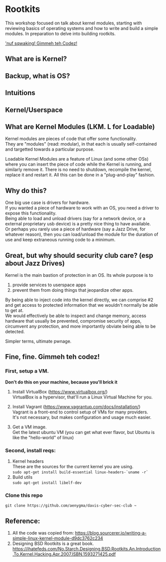 # Rootkits
This workshop focused on talk about kernel modules, starting with reviewing basics of operating systems and how to write and build a simple modules. In preparation to delve into building rootkits.

['nuf sqwaking! Gimmeh teh Codez!](#fine-fine-gimmeh-teh-codez)

## What are is Kernel?

## Backup, what is OS?

## Intuitions

## Kernel/Userspace

## What are Kernel Modules (LKM. L for Loadable)
Kernel modules are pieces of code that offer some functionality.   
They are "modules" (read: modular), in that each is usually self-contained and targetted towards a particular purpose.  

Loadable Kernel Modules are a feature of Linux (and some other OSs) where you can insert the piece of code while the Kernel is running, and similarly remove it. There is no need to shutdown, recompile the kernel, replace it and restart it. All this can be done in a "plug-and-play" fashion.

## Why do this?
One big use case is drivers for hardware.  
If you wanted a piece of hardware to work with an OS, you need a driver to expose this functionality.  
Being able to load and unload drivers (say for a network device, or a external proprietary usb device) is a pretty nice thing to have available.  
Or perhaps you rarely use a piece of hardware (say a Jazz Drive, for whatever reason), then you can load/unload the module for the duration of use and keep extraneous running code to a minimum.

## Great, but why should security club care? (esp about Jazz Drives)
Kernel is the main bastion of protection in an OS. 
Its whole purpose is to  
1) provide services to userspace apps  
2) prevent them from doing things that jeopardize other apps.  

By being able to inject code into the kernel directly, we can comprise #2 and get access to protected information that we wouldn't normally be able to get at.  
We would effectively be able to inspect and change memory, access hardware that usually be prevented, compromise security of apps, circumvent any protection, and more importantly obviate being able to be detected.   

Simpler terms, ultimate pwnage.

## Fine, fine. Gimmeh teh codez!

### First, setup a VM.  
__Don't do this on your machine, because you'll brick it__  
1. Install VirtualBox (https://www.virtualbox.org/)  
    VirtualBox is a hypervisor, that'll run a Linux Virtual Machine for you.

2. Install Vagrant (https://www.vagrantup.com/docs/installation/)  
    Vagrant is a front-end to control setup of VMs for many providers.  
    It's not necessary, but makes configuration and usage much easier.

3. Get a VM image.  
        Get the latest ubuntu VM (you can get what ever flavor, but Ubuntu is like the "hello-world" of linux)  

### Second, install reqs:

1. Kernel headers  
    These are the sources for the current kernel you are using.   
    ``sudo apt-get install build-essential linux-headers-`uname -r` ``
2. Build utils   
    ``sudo apt-get install libelf-dev``

### Clone this repo
``git clone https://github.com/aenygma/davis-cyber-sec-club ~``


## Reference:
1. All the code was copied from: https://blog.sourcerer.io/writing-a-simple-linux-kernel-module-d9dc3762c234
2. Designing BSD Rootkits is a great book. https://ihatefeds.com/No.Starch.Designing.BSD.Rootkits.An.Introduction.To.Kernel.Hacking.Apr.2007.ISBN.1593271425.pdf
